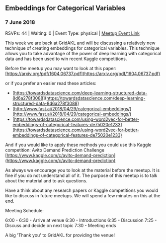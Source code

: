 ## Embeddings for Categorical Variables
### 7 June 2018
RSVPs: 44 | Waiting: 0 | Event Type: physical | [Meetup Event Link](https://www.meetup.com/Data-Science-Discussion-Auckland/events/246203272)

This week we are back at GridAKL and will be discussing a relatively new technique of creating embeddings for categorical variables. This technique allows you to take advantage of the power of deep learning with categorical data and has been used to win recent Kaggle competitions.

Before the meetup you may want to look at this paper: [https://arxiv.org/pdf/1604.06737.pdf](https://arxiv.org/pdf/1604.06737.pdf)

or if you prefer an easier read these articles:
- [https://towardsdatascience.com/deep-learning-structured-data-8d6a278f3088](https://towardsdatascience.com/deep-learning-structured-data-8d6a278f3088)
- [http://www.fast.ai/2018/04/29/categorical-embeddings/](http://www.fast.ai/2018/04/29/categorical-embeddings/)
- [https://towardsdatascience.com/using-word2vec-for-better-embeddings-of-categorical-features-de75020e1233](https://towardsdatascience.com/using-word2vec-for-better-embeddings-of-categorical-features-de75020e1233)

And if you would like to apply these methods you could use this Kaggle competition: Avito Demand Prediction Challenge [https://www.kaggle.com/c/avito-demand-prediction](https://www.kaggle.com/c/avito-demand-prediction)

As always we encourage you to look at the material before the meetup. It is fine if you do not understand all of it. The purpose of this meetup is to talk about the material and to ask questions.

Have a think about any research papers or Kaggle competitions you would like to discuss in future meetups. We will spend a few minutes on this at the end.

Meeting Schedule:

6:00 - 6:30 - Arrive at venue
6:30 - Introductions
6:35 - Discussion
7:25 - Discuss and decide on next topic
7:30 - Meeting ends

A big 'Thank you' to GridAKL for providing the venue!

